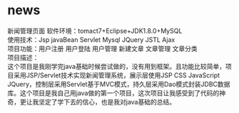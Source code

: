 # news
新闻管理页面
软件环境：tomact7+Eclipse+JDK1.8.0+MySQL  
使用技术：Jsp javaBean Servlet Mysql  JQuery  JSTL  Ajax   
项目功能：用户注册 用户登陆 用户管理 新建文章 文章管理 文章分类   
项目描述：  
这个项目是我刚学完java基础时候尝试做的，没有用到框架。且功能比较简单，项目采用JSP/Servlet技术实现新闻管理系统，展示层使用JSP CSS JavaScript JQuery，控制层采用Servlet基于MVC模式，持久层采用Dao模式封装JDBC数据库。这个项目是我自己用java做的第一个项目，这次项目让我感受到了代码的神奇，更让我坚定了学下去的信心，也是我对java基础的总结。
